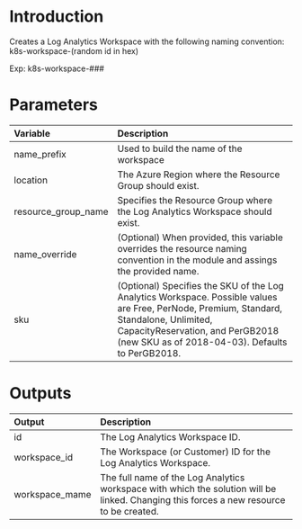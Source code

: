 # Introduction 
Creates a Log Analytics Workspace with the following naming convention: k8s-workspace-(random id in hex)

Exp: k8s-workspace-###

# Parameters
| Variable      | Description |
| :---        |    :----   |
| name_prefix | Used to build the name of the workspace |
| location   | The Azure Region where the Resource Group should exist.        |
| resource_group_name           | Specifies the Resource Group where the Log Analytics Workspace should exist.   |
| name_override           | (Optional) When provided, this variable overrides the resource naming convention in the module and assings the provided name.   |
| sku   | (Optional) Specifies the SKU of the Log Analytics Workspace. Possible values are Free, PerNode, Premium, Standard, Standalone, Unlimited, CapacityReservation, and PerGB2018 (new SKU as of 2018-04-03). Defaults to PerGB2018.        |

# Outputs
| Output      | Description |
| :---        |    :----   |
| id   | The Log Analytics Workspace ID. |
| workspace_id   | The Workspace (or Customer) ID for the Log Analytics Workspace. |
| workspace_mame   | The full name of the Log Analytics workspace with which the solution will be linked. Changing this forces a new resource to be created. |